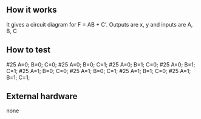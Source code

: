 <!---

This file is used to generate your project datasheet. Please fill in the information below and delete any unused
sections.

You can also include images in this folder and reference them in the markdown. Each image must be less than
512 kb in size, and the combined size of all images must be less than 1 MB.
-->

## How it works

It gives a circuit diagram for F = AB + C'. Outputs are x, y and inputs are A, B, C

## How to test

#25 A=0; B=0; C=0;
#25 A=0; B=0; C=1;
#25 A=0; B=1; C=0;
#25 A=0; B=1; C=1;
#25 A=1; B=0; C=0;
#25 A=1; B=0; C=1;
#25 A=1; B=1; C=0;
#25 A=1; B=1; C=1;

## External hardware

none
